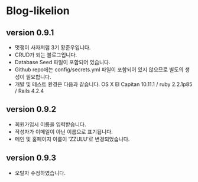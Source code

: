 # Blog-likelion

version 0.9.1
--------------
- 멋쟁이 사자저럼 3기 황준우입니다.
- CRUD가 되는 블로그입니다.
- Database Seed 파일이 포함되어 있습니다.
- Github repo에는 config/secrets.yml 파일이 포함되어 있지 않으므로 별도의 생성이 필요합니다.
- 개발 및 테스트 환경은 다음과 같습니다. OS X El Capitan 10.11.1 / ruby 2.2.1p85 / Rails 4.2.4

version 0.9.2
--------------
- 회원가입시 이름을 입력받습니다.
- 작성자가 이메일이 아닌 이름으로 표기됩니다.
- 메인 및 홈페이지 이름이 'ZZULU'로 변경되었습니다.

version 0.9.3
--------------
- 오탈자 수정하였습니다.